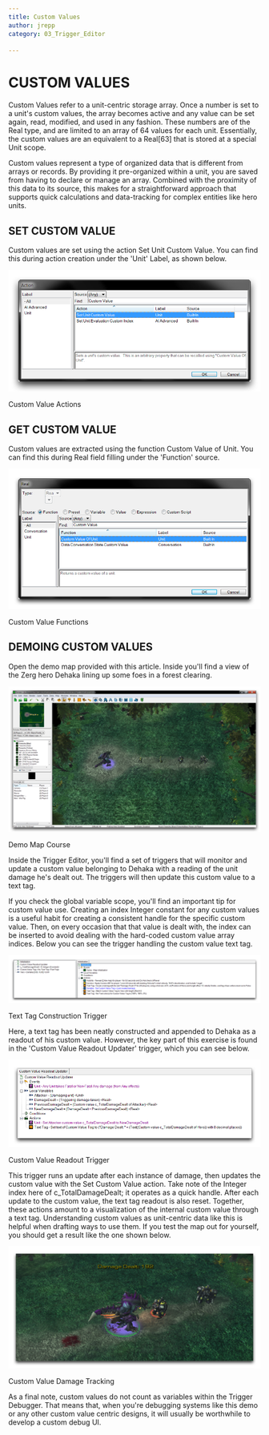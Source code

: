 ```yaml
---
title: Custom Values
author: jrepp
category: 03_Trigger_Editor

---
```

CUSTOM VALUES
=============

Custom Values refer to a unit-centric storage array. Once a number is
set to a unit's custom values, the array becomes active and any value
can be set again, read, modified, and used in any fashion. These numbers
are of the Real type, and are limited to an array of 64 values for each
unit. Essentially, the custom values are an equivalent to a Real\[63\]
that is stored at a special Unit scope.

Custom values represent a type of organized data that is different from
arrays or records. By providing it pre-organized within a unit, you are
saved from having to declare or manage an array. Combined with the
proximity of this data to its source, this makes for a straightforward
approach that supports quick calculations and data-tracking for complex
entities like hero units.

SET CUSTOM VALUE
----------------

Custom values are set using the action Set Unit Custom Value. You can
find this during action creation under the 'Unit' Label, as shown below.

![Image](./050_Custom_Values/image1.png)

Custom Value Actions

GET CUSTOM VALUE
----------------

Custom values are extracted using the function Custom Value of Unit. You
can find this during Real field filling under the 'Function' source.

![Image](./050_Custom_Values/image2.png)

Custom Value Functions

DEMOING CUSTOM VALUES
---------------------

Open the demo map provided with this article. Inside you'll find a view
of the Zerg hero Dehaka lining up some foes in a forest clearing.

![Image](./050_Custom_Values/image3.png)

Demo Map Course

Inside the Trigger Editor, you'll find a set of triggers that will
monitor and update a custom value belonging to Dehaka with a reading of
the unit damage he's dealt out. The triggers will then update this
custom value to a text tag.

If you check the global variable scope, you'll find an important tip for
custom value use. Creating an index Integer constant for any custom
values is a useful habit for creating a consistent handle for the
specific custom value. Then, on every occasion that that value is dealt
with, the index can be inserted to avoid dealing with the hard-coded
custom value array indices. Below you can see the trigger handling the
custom value text tag.

![Image](./050_Custom_Values/image4.png)

Text Tag Construction Trigger

Here, a text tag has been neatly constructed and appended to Dehaka as a
readout of his custom value. However, the key part of this exercise is
found in the 'Custom Value Readout Updater' trigger, which you can see
below.

![Image](./050_Custom_Values/image5.png)

Custom Value Readout Trigger

This trigger runs an update after each instance of damage, then updates
the custom value with the Set Custom Value action. Take note of the
Integer index here of c\_TotalDamageDealt; it operates as a quick
handle. After each update to the custom value, the text tag readout is
also reset. Together, these actions amount to a visualization of the
internal custom value through a text tag. Understanding custom values as
unit-centric data like this is helpful when drafting ways to use them.
If you test the map out for yourself, you should get a result like the
one shown below.

![Image](./050_Custom_Values/image6.png)

Custom Value Damage Tracking

As a final note, custom values do not count as variables within the
Trigger Debugger. That means that, when you're debugging systems like
this demo or any other custom value centric designs, it will usually be
worthwhile to develop a custom debug UI.
